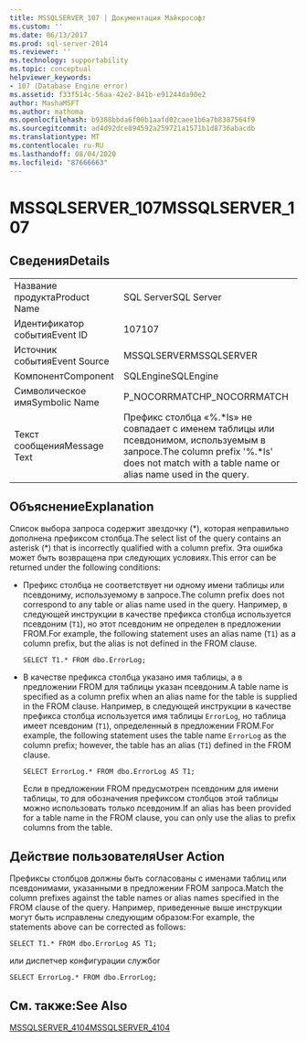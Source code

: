 ```yaml
---
title: MSSQLSERVER_107 | Документация Майкрософт
ms.custom: ''
ms.date: 06/13/2017
ms.prod: sql-server-2014
ms.reviewer: ''
ms.technology: supportability
ms.topic: conceptual
helpviewer_keywords:
- 107 (Database Engine error)
ms.assetid: f33f514c-56aa-42e2-841b-e91244da90e2
author: MashaMSFT
ms.author: mathoma
ms.openlocfilehash: b9388bbda6f00b1aafd02caee1b6a7b8387564f9
ms.sourcegitcommit: ad4d92dce894592a259721a1571b1d8736abacdb
ms.translationtype: MT
ms.contentlocale: ru-RU
ms.lasthandoff: 08/04/2020
ms.locfileid: "87666663"
---
```

# <a name="mssqlserver_107"></a><span data-ttu-id="0d181-102">MSSQLSERVER_107</span><span class="sxs-lookup"><span data-stu-id="0d181-102">MSSQLSERVER_107</span></span>
    
## <a name="details"></a><span data-ttu-id="0d181-103">Сведения</span><span class="sxs-lookup"><span data-stu-id="0d181-103">Details</span></span>  
  
|||  
|-|-|  
|<span data-ttu-id="0d181-104">Название продукта</span><span class="sxs-lookup"><span data-stu-id="0d181-104">Product Name</span></span>|<span data-ttu-id="0d181-105">SQL Server</span><span class="sxs-lookup"><span data-stu-id="0d181-105">SQL Server</span></span>|  
|<span data-ttu-id="0d181-106">Идентификатор события</span><span class="sxs-lookup"><span data-stu-id="0d181-106">Event ID</span></span>|<span data-ttu-id="0d181-107">107</span><span class="sxs-lookup"><span data-stu-id="0d181-107">107</span></span>|  
|<span data-ttu-id="0d181-108">Источник события</span><span class="sxs-lookup"><span data-stu-id="0d181-108">Event Source</span></span>|<span data-ttu-id="0d181-109">MSSQLSERVER</span><span class="sxs-lookup"><span data-stu-id="0d181-109">MSSQLSERVER</span></span>|  
|<span data-ttu-id="0d181-110">Компонент</span><span class="sxs-lookup"><span data-stu-id="0d181-110">Component</span></span>|<span data-ttu-id="0d181-111">SQLEngine</span><span class="sxs-lookup"><span data-stu-id="0d181-111">SQLEngine</span></span>|  
|<span data-ttu-id="0d181-112">Символическое имя</span><span class="sxs-lookup"><span data-stu-id="0d181-112">Symbolic Name</span></span>|<span data-ttu-id="0d181-113">P_NOCORRMATCH</span><span class="sxs-lookup"><span data-stu-id="0d181-113">P_NOCORRMATCH</span></span>|  
|<span data-ttu-id="0d181-114">Текст сообщения</span><span class="sxs-lookup"><span data-stu-id="0d181-114">Message Text</span></span>|<span data-ttu-id="0d181-115">Префикс столбца «%.\*ls» не совпадает с именем таблицы или псевдонимом, используемым в запросе.</span><span class="sxs-lookup"><span data-stu-id="0d181-115">The column prefix '%.\*ls' does not match with a table name or alias name used in the query.</span></span>|  
  
## <a name="explanation"></a><span data-ttu-id="0d181-116">Объяснение</span><span class="sxs-lookup"><span data-stu-id="0d181-116">Explanation</span></span>  
 <span data-ttu-id="0d181-117">Список выбора запроса содержит звездочку (\*), которая неправильно дополнена префиксом столбца.</span><span class="sxs-lookup"><span data-stu-id="0d181-117">The select list of the query contains an asterisk (\*) that is incorrectly qualified with a column prefix.</span></span> <span data-ttu-id="0d181-118">Эта ошибка может быть возвращена при следующих условиях.</span><span class="sxs-lookup"><span data-stu-id="0d181-118">This error can be returned under the following conditions:</span></span>  
  
-   <span data-ttu-id="0d181-119">Префикс столбца не соответствует ни одному имени таблицы или псевдониму, используемому в запросе.</span><span class="sxs-lookup"><span data-stu-id="0d181-119">The column prefix does not correspond to any table or alias name used in the query.</span></span> <span data-ttu-id="0d181-120">Например, в следующей инструкции в качестве префикса столбца используется псевдоним (`T1`), но этот псевдоним не определен в предложении FROM.</span><span class="sxs-lookup"><span data-stu-id="0d181-120">For example, the following statement uses an alias name (`T1`) as a column prefix, but the alias is not defined in the FROM clause.</span></span>  
  
    ```  
    SELECT T1.* FROM dbo.ErrorLog;  
    ```  
  
-   <span data-ttu-id="0d181-121">В качестве префикса столбца указано имя таблицы, а в предложении FROM для таблицы указан псевдоним.</span><span class="sxs-lookup"><span data-stu-id="0d181-121">A table name is specified as a column prefix when an alias name for the table is supplied in the FROM clause.</span></span> <span data-ttu-id="0d181-122">Например, в следующей инструкции в качестве префикса столбца используется имя таблицы `ErrorLog`, но таблица имеет псевдоним (`T1`), определенный в предложении FROM.</span><span class="sxs-lookup"><span data-stu-id="0d181-122">For example, the following statement uses the table name `ErrorLog` as the column prefix; however, the table has an alias (`T1`) defined in the FROM clause.</span></span>  
  
    ```  
    SELECT ErrorLog.* FROM dbo.ErrorLog AS T1;  
    ```  
  
     <span data-ttu-id="0d181-123">Если в предложении FROM предусмотрен псевдоним для имени таблицы, то для обозначения префиксом столбцов этой таблицы можно использовать только псевдоним.</span><span class="sxs-lookup"><span data-stu-id="0d181-123">If an alias has been provided for a table name in the FROM clause, you can only use the alias to prefix columns from the table.</span></span>  
  
## <a name="user-action"></a><span data-ttu-id="0d181-124">Действие пользователя</span><span class="sxs-lookup"><span data-stu-id="0d181-124">User Action</span></span>  
 <span data-ttu-id="0d181-125">Префиксы столбцов должны быть согласованы с именами таблиц или псевдонимами, указанными в предложении FROM запроса.</span><span class="sxs-lookup"><span data-stu-id="0d181-125">Match the column prefixes against the table names or alias names specified in the FROM clause of the query.</span></span> <span data-ttu-id="0d181-126">Например, приведенные выше инструкции могут быть исправлены следующим образом:</span><span class="sxs-lookup"><span data-stu-id="0d181-126">For example, the statements above can be corrected as follows:</span></span>  
  
```  
SELECT T1.* FROM dbo.ErrorLog AS T1;  
```  
  
 <span data-ttu-id="0d181-127">или диспетчер конфигурации служб</span><span class="sxs-lookup"><span data-stu-id="0d181-127">or</span></span>  
  
```  
SELECT ErrorLog.* FROM dbo.ErrorLog;  
```  
  
## <a name="see-also"></a><span data-ttu-id="0d181-128">См. также:</span><span class="sxs-lookup"><span data-stu-id="0d181-128">See Also</span></span>  
 [<span data-ttu-id="0d181-129">MSSQLSERVER_4104</span><span class="sxs-lookup"><span data-stu-id="0d181-129">MSSQLSERVER_4104</span></span>](mssqlserver-4104-database-engine-error.md)  
  
  
